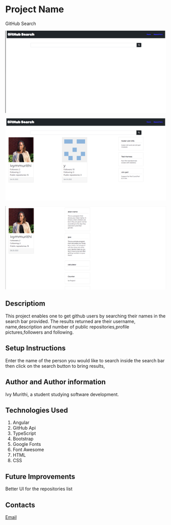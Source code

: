 # Project Name
GitHub Search

![HomePage](./src/assets/images/github1.png)

![Body](./src/assets/images/github11.png)

![Body](./src/assets/images/github22.png)


## Descriptiom
This project enables one to get github users by searching their names in the search bar provided. The results returned are their username, name,description and number of public repositories,profile pictures,followers and following.

## Setup Instructions
Enter the name of the person you would like to search inside the search bar then click on the search button to bring results,

## Author and Author information
Ivy Murithi, a student studying software development.

## Technologies Used
1. Angular
2. GitHub Api
3. TypeScript
4. Bootstrap
5. Google Fonts
6. Font Awesome
7. HTML
8. CSS

## Future Improvements
Better UI for the repositories list

## Contacts
[Email](mailto:ivymurithi@gmail.com)
